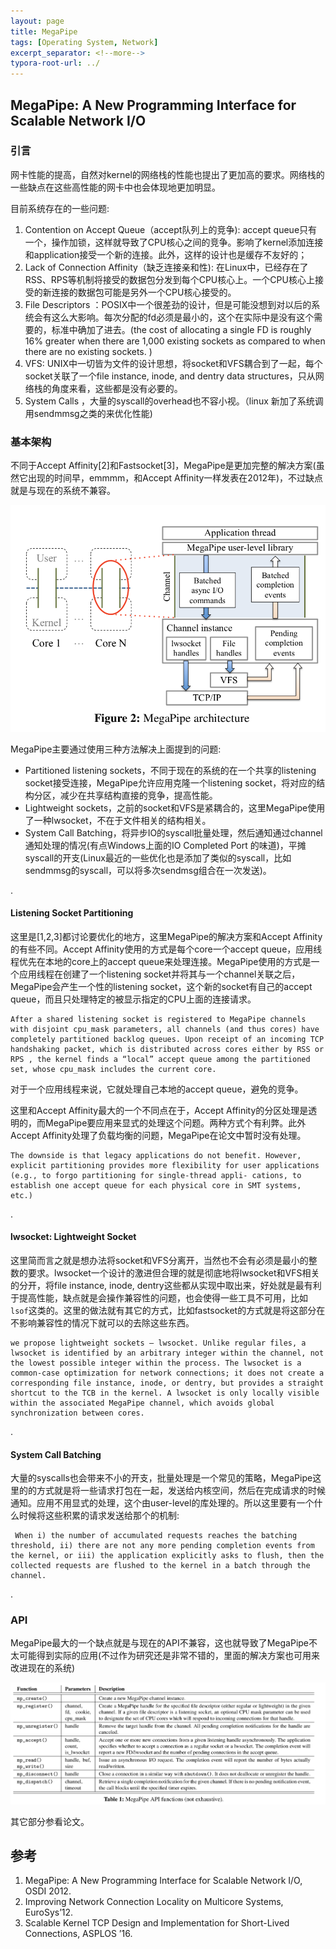 ```yaml
---
layout: page
title: MegaPipe
tags: [Operating System, Network]
excerpt_separator: <!--more-->
typora-root-url: ../
---
```




## MegaPipe: A New Programming Interface for Scalable Network I/O 

### 引言

   网卡性能的提高，自然对kernel的网络栈的性能也提出了更加高的要求。网络栈的一些缺点在这些高性能的网卡中也会体现地更加明显。

  目前系统存在的一些问题:

1. Contention on Accept Queue（accept队列上的竞争): accept queue只有一个，操作加锁，这样就导致了CPU核心之间的竞争。影响了kernel添加连接和application接受一个新的连接。此外，这样的设计也是缓存不友好的；
2. Lack of Connection Affinity（缺乏连接亲和性): 在Linux中，已经存在了RSS、RPS等机制将接受的数据包分发到每个CPU核心上。一个CPU核心上接受的新连接的数据包可能是另外一个CPU核心接受的。
3. File Descriptors  ：POSIX中一个很差劲的设计，但是可能没想到对以后的系统会有这么大影响。每次分配的fd必须是最小的，这个在实际中是没有这个需要的，标准中确加了进去。(the cost of allocating a single FD is roughly 16% greater when there are 1,000 existing sockets as compared to when there are no existing sockets. )
4. VFS:  UNIX中一切皆为文件的设计思想，将socket和VFS耦合到了一起，每个socket关联了一个file instance, inode, and dentry data structures，只从网络栈的角度来看，这些都是没有必要的。
5. System Calls ，大量的syscall的overhead也不容小视。（linux 新加了系统调用sendmmsg之类的来优化性能)



### 基本架构

  不同于Accept Affinity[2]和Fastsocket[3]，MegaPipe是更加完整的解决方案(虽然它出现的时间早，emmmm，和Accept Affinity一样发表在2012年)，不过缺点就是与现在的系统不兼容。

 ![megapipe-arch](/assets/img/megapipe-arch.png)

  

MegaPipe主要通过使用三种方法解决上面提到的问题:

* Partitioned listening sockets，不同于现在的系统的在一个共享的listening socket接受连接，MegaPipe允许应用克隆一个listening socket，将对应的结构分区，减少在共享结构直接的竞争，提高性能。
* Lightweight sockets，之前的socket和VFS是紧耦合的，这里MegaPipe使用了一种lwsocket，不在于文件相关的结构相关。
* System Call Batching，将异步IO的syscall批量处理，然后通知通过channel通知处理的情况(有点Windows上面的IO Completed Port 的味道)，平摊syscall的开支(Linux最近的一些优化也是添加了类似的syscall，比如sendmmsg的syscall，可以将多次sendmsg组合在一次发送)。

.

#### Listening Socket Partitioning 

  这里是[1,2,3]都讨论要优化的地方，这里MegaPipe的解决方案和Accept Affinity的有些不同。Accept Affinity使用的方式是每个core一个accept queue，应用线程优先在本地的core上的accept queue来处理连接。MegaPipe使用的方式是一个应用线程在创建了一个listening socket并将其与一个channel关联之后，MegaPipe会产生一个性的listening socket，这个新的socket有自己的accept queue，而且只处理特定的被显示指定的CPU上面的连接请求。

```
After a shared listening socket is registered to MegaPipe channels with disjoint cpu_mask parameters, all channels (and thus cores) have completely partitioned backlog queues. Upon receipt of an incoming TCP handshaking packet, which is distributed across cores either by RSS or RPS , the kernel finds a “local” accept queue among the partitioned set, whose cpu_mask includes the current core.
```

对于一个应用线程来说，它就处理自己本地的accept queue，避免的竞争。

这里和Accept Affinity最大的一个不同点在于，Accept Affinity的分区处理是透明的，而MegaPipe要应用来显式的处理这个问题。两种方式个有利弊。此外Accept Affinity处理了负载均衡的问题，MegaPipe在论文中暂时没有处理。

```
The downside is that legacy applications do not benefit. However, explicit partitioning provides more flexibility for user applications (e.g., to forgo partitioning for single-thread appli- cations, to establish one accept queue for each physical core in SMT systems, etc.) 
```

.

#### lwsocket: Lightweight Socket 

  这里简而言之就是想办法将socket和VFS分离开，当然也不会有必须是最小的整数的要求。lwsocket一个设计的激进但合理的就是彻底地将lwsocket和VFS相关的分开，将file instance, inode, dentry这些都从实现中取出来，好处就是最有利于提高性能，缺点就是会操作兼容性的问题，也会使得一些工具不可用，比如`lsof`这类的。这里的做法就有其它的方式，比如fastsocket的方式就是将这部分在不影响兼容性的情况下就可以的去除这些东西。

```
we propose lightweight sockets – lwsocket. Unlike regular files, a lwsocket is identified by an arbitrary integer within the channel, not the lowest possible integer within the process. The lwsocket is a common-case optimization for network connections; it does not create a corresponding file instance, inode, or dentry, but provides a straight shortcut to the TCB in the kernel. A lwsocket is only locally visible within the associated MegaPipe channel, which avoids global synchronization between cores.
```

.

#### System Call Batching 

  大量的syscalls也会带来不小的开支，批量处理是一个常见的策略，MegaPipe这里的的方式就是将一些请求打包在一起，发送给内核空间，然后在完成请求的时候通知。应用不用显式的处理，这个由user-level的库处理的。所以这里要有一个什么时候将这些积累的请求发送给那个的机制:

```
 When i) the number of accumulated requests reaches the batching threshold, ii) there are not any more pending completion events from the kernel, or iii) the application explicitly asks to flush, then the collected requests are flushed to the kernel in a batch through the channel. 
```

 .

### API

  MegaPipe最大的一个缺点就是与现在的API不兼容，这也就导致了MegaPipe不太可能得到实际的应用(不过作为研究还是非常不错的，里面的解决方案也可用来改进现在的系统)

![megapipe-api](/assets/img/megapipe-api.png)

 

其它部分参看论文。



## 参考

1. MegaPipe: A New Programming Interface for Scalable Network I/O, OSDI 2012.
2. Improving Network Connection Locality on Multicore Systems, EuroSys’12.
3. Scalable Kernel TCP Design and Implementation for Short-Lived Connections, ASPLOS ’16.